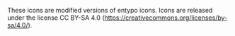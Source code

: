 These icons are modified versions of entypo icons. 
Icons are released under the license CC BY-SA 4.0 (https://creativecommons.org/licenses/by-sa/4.0/).
